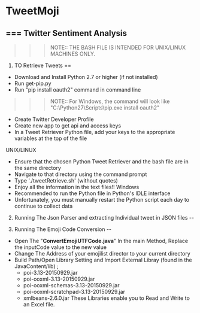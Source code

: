 # TweetMoji
===
Twitter Sentiment Analysis
--
>>>NOTE:: THE BASH FILE IS INTENDED FOR UNIX/LINUX MACHINES ONLY.
1. TO Retrieve Tweets
== 
- Download and Install Python 2.7 or higher (if not installed)
- Run get-pip.py
- Run "pip install oauth2" command in command line
>>>NOTE::
	For Windows, the command will look like "C:\Python27\Scripts\pip.exe install oauth2"
- Create Twitter Developer Profile
- Create new app to get api and access keys
- In a Tweet Retriever Python file, add your keys to the appropriate variables at the top of the file

UNIX/LINUX
- Ensure that the chosen Python Tweet Retriever and the bash file are in the same directory
- Navigate to that directory using the command prompt
- Type './tweetRetrieve.sh' (without quotes)
- Enjoy all the information in the text files!!
Windows
- Recommended to run the Python file in Python's IDLE interface
- Unfortunately, you must manually restart the Python script each day to continue to collect data

2. Running The Json Parser and extracting Individual tweet in JSON files 
--

3. Running The Emoji Code Conversion
--
- Open The "<b>ConvertEmojiUTFCode.java</b>" In the main Method, Replace the inputCode value to the new value
- Change The Address of your emojilist director to your current directory
- Build Path/Open Library Setting and Import External Libray (found in the JavaContent/lib) ;
	- poi-3.13-20150929.jar
	- poi-ooxml-3.13-20150929.jar
	- poi-ooxml-schemas-3.13-20150929.jar
	- poi-ooxml-scratchpad-3.13-20150929.jar
	- xmlbeans-2.6.0.jar
	These Libraries enable you to Read and Write to an Excel file.
